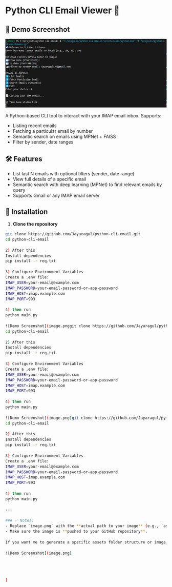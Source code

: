 # Python CLI Email Viewer 📧
## 📸 Demo Screenshot

![Demo Screenshot](image.png)

A Python-based CLI tool to interact with your IMAP email inbox. Supports:
- Listing recent emails
- Fetching a particular email by number
- Semantic search on emails using MPNet + FAISS
- Filter by sender, date ranges

## 🛠 Features
- List last N emails with optional filters (sender, date range)
- View full details of a specific email
- Semantic search with deep learning (MPNet) to find relevant emails by query
- Supports Gmail or any IMAP email server

## 🚀 Installation

1. **Clone the repository**
```bash
git clone https://github.com/Jayaragul/python-cli-email.git
cd python-cli-email

2) After this
Install dependencies
pip install -r req.txt

3) Configure Environment Variables
Create a .env file:
IMAP_USER=your-email@example.com
IMAP_PASSWORD=your-email-password-or-app-password
IMAP_HOST=imap.example.com
IMAP_PORT=993

4) then run
python main.py

![Demo Screenshot](image.pnggit clone https://github.com/Jayaragul/python-cli-email.git
cd python-cli-email

2) After this
Install dependencies
pip install -r req.txt

3) Configure Environment Variables
Create a .env file:
IMAP_USER=your-email@example.com
IMAP_PASSWORD=your-email-password-or-app-password
IMAP_HOST=imap.example.com
IMAP_PORT=993

4) then run
python main.py

![Demo Screenshot](image.png)git clone https://github.com/Jayaragul/python-cli-email.git
cd python-cli-email

2) After this
Install dependencies
pip install -r req.txt

3) Configure Environment Variables
Create a .env file:
IMAP_USER=your-email@example.com
IMAP_PASSWORD=your-email-password-or-app-password
IMAP_HOST=imap.example.com
IMAP_PORT=993

4) then run
python main.py

---

### ✅ Notes:
- Replace `image.png` with the **actual path to your image** (e.g., `assets/demo.png`).
- Make sure the image is **pushed to your GitHub repository**.

If you want me to generate a specific assets folder structure or image, let me know!

![Demo Screenshot](image.png)




)


